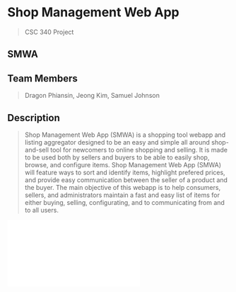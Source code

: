 # Shop Management Web App
>CSC 340 Project

## SMWA

## Team Members
>Dragon Phiansin, Jeong Kim, Samuel Johnson

## Description
>Shop Management Web App (SMWA) is a shopping tool webapp and listing aggregator designed to be an easy and simple all around shop-and-sell tool for newcomers to online shopping and selling. It is made to be used both by sellers and buyers to be able to easily shop, browse, and configure items. Shop Management Web App (SMWA) will feature ways to sort and identify items, highlight prefered prices, and provide easy communication between the seller of a product and the buyer. The main objective of this webapp is to help consumers, sellers, and administrators maintain a fast and easy list of items for either buying, selling, configurating, and to communicating from and to all users.

![Use Case Diagram](340diagram.pdf)
